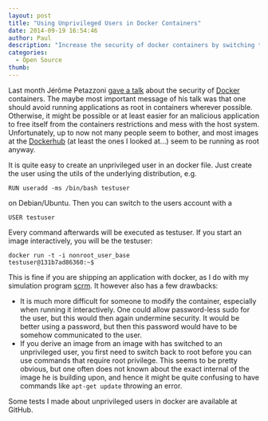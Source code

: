 ```yaml
---
layout: post
title: "Using Unprivileged Users in Docker Containers"
date: 2014-09-19 16:54:46
author: Paul
description: "Increase the security of docker containers by switching to an unprivileged user."
categories:  
  - Open Source
thumb:
---
```


Last month Jérôme Petazzoni 
[gave a talk](http://www.slideshare.net/jpetazzo/docker-linux-containers-and-security-does-it-add-up)
about the security of [Docker](https://docker.io) containers. The maybe most important
message of his talk was that one should avoid running applications as root in
containers wherever possible. Otherwise, it might be possible or at least easier
for an malicious application to free itself from the containers restrictions and
mess with the host system. Unfortunately, up to now not many people seem to
bother, and most images at the [Dockerhub](https://registry.hub.docker.com) (at
least the ones I looked at...) seem to be running as root anyway.
<!--more-->

It is quite easy to create an unprivileged user in an docker file. Just create
the user using the utils of the underlying distribution, e.g. 

    RUN useradd -ms /bin/bash testuser

on Debian/Ubuntu. Then you can switch to the users account with a 

    USER testuser

Every command afterwards will be executed as testuser. If you start an image
interactively, you will be the testuser:

    docker run -t -i nonroot_user_base
    testuser@131b7ad86360:~$

This is fine if you are shipping an application with docker, as I do with my
simulation program
[scrm](https://github.com/scrm/scrm-docker/blob/master/Dockerfile). It however
also has a few drawbacks:

- It is much more difficult for someone to modify the container, especially when
  running it interactively. One could allow password-less sudo for the user, but
  this would then again undermine security. It would be better using a password, 
  but then this password would have to be somehow communicated to the user.
- If you derive an image from an image with has switched to an
  unprivileged user, you first need to switch back to root before you can
  use commands that require root privilege. This seems to be pretty obvious, but
  one often does not known about the exact internal of the image he is building
  upon, and hence it might be quite confusing to have commands like `apt-get
  update` throwing an error.

Some tests I made about unprivileged users in docker are available at
GitHub.
